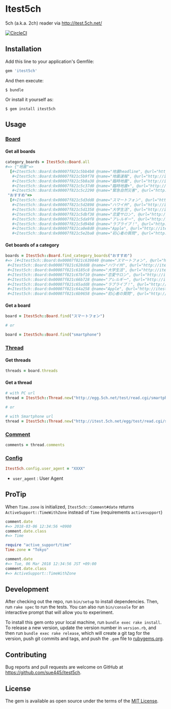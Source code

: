 # Itest5ch

5ch (a.k.a. 2ch) reader via http://itest.5ch.net/

[![CircleCI](https://circleci.com/gh/sue445/itest5ch/tree/master.svg?style=svg&circle-token=6424acab43b6dd71c3e09619ff7bb2e9b5611aa0)](https://circleci.com/gh/sue445/itest5ch/tree/master)

## Installation

Add this line to your application's Gemfile:

```ruby
gem 'itest5ch'
```

And then execute:

    $ bundle

Or install it yourself as:

    $ gem install itest5ch

## Usage

### [Board](lib/itest5ch/board.rb)

#### Get all boards

```ruby
category_boards = Itest5ch::Board.all
#=> {"地震"=>
  [#<Itest5ch::Board:0x00007f821c5bb4b8 @name="地震headline", @url="http://itest.5ch.net/subback/bbynamazu">,
   #<Itest5ch::Board:0x00007f821c5b9f78 @name="地震速報", @url="http://itest.5ch.net/subback/namazuplus">,
   #<Itest5ch::Board:0x00007f821c5b8a38 @name="臨時地震", @url="http://itest.5ch.net/subback/eq">,
   #<Itest5ch::Board:0x00007f821c5c37d0 @name="臨時地震+", @url="http://itest.5ch.net/subback/eqplus">,
   #<Itest5ch::Board:0x00007f821c5c2290 @name="緊急自然災害", @url="http://itest.5ch.net/subback/lifeline">],
 "おすすめ"=>
  [#<Itest5ch::Board:0x00007f821c5d3dd8 @name="スマートフォン", @url="http://itest.5ch.net/subback/smartphone">,
   #<Itest5ch::Board:0x00007f821c5d2898 @name="ハワイ州", @url="http://itest.5ch.net/subback/hawaii">,
   #<Itest5ch::Board:0x00007f821c5d1358 @name="大学生活", @url="http://itest.5ch.net/subback/campus">,
   #<Itest5ch::Board:0x00007f821c5dbf38 @name="恋愛サロン", @url="http://itest.5ch.net/subback/lovesaloon">,
   #<Itest5ch::Board:0x00007f821c5da9f8 @name="アレルギー", @url="http://itest.5ch.net/subback/allergy">,
   #<Itest5ch::Board:0x00007f821c5d94b8 @name="ラブライブ！", @url="http://itest.5ch.net/subback/lovelive">,
   #<Itest5ch::Board:0x00007f821ca0e8d0 @name="Apple", @url="http://itest.5ch.net/subback/apple2">,
   #<Itest5ch::Board:0x00007f821c5e2ba8 @name="初心者の質問", @url="http://itest.5ch.net/subback/qa">],
```

#### Get boards of a category

```ruby
boards = Itest5ch::Board.find_category_boards("おすすめ")
#=> [#<Itest5ch::Board:0x00007f821c639840 @name="スマートフォン", @url="http://itest.5ch.net/subback/smartphone">,
 #<Itest5ch::Board:0x00007f821c628dd8 @name="ハワイ州", @url="http://itest.5ch.net/subback/hawaii">,
 #<Itest5ch::Board:0x00007f821c6185c8 @name="大学生活", @url="http://itest.5ch.net/subback/campus">,
 #<Itest5ch::Board:0x00007f821c67bf10 @name="恋愛サロン", @url="http://itest.5ch.net/subback/lovesaloon">,
 #<Itest5ch::Board:0x00007f821c66b728 @name="アレルギー", @url="http://itest.5ch.net/subback/allergy">,
 #<Itest5ch::Board:0x00007f821c65add8 @name="ラブライブ！", @url="http://itest.5ch.net/subback/lovelive">,
 #<Itest5ch::Board:0x00007f821c64a258 @name="Apple", @url="http://itest.5ch.net/subback/apple2">,
 #<Itest5ch::Board:0x00007f821c6b9658 @name="初心者の質問", @url="http://itest.5ch.net/subback/qa">]
```

#### Get a board
```ruby
board = Itest5ch::Board.find("スマートフォン")

# or

board = Itest5ch::Board.find("smartphone")
```

### [Thread](lib/itest5ch/thread.rb)
#### Get threads
```ruby
threads = board.threads
```

#### Get a thread
```ruby
# with PC url
thread = Itest5ch::Thread.new("http://egg.5ch.net/test/read.cgi/smartphone/0000000000")

# or

# with Smartphone url
thread = Itest5ch::Thread.new("http://itest.5ch.net/egg/test/read.cgi/smartphone/0000000000")
```

### [Comment](lib/itest5ch/comment.rb)
```ruby
comments = thread.comments
```

### [Config](lib/itest5ch/config.rb)
```ruby
Itest5ch.config.user_agent = "XXXX"
```

* `user_agent` : User Agent

## ProTip
When `Time.zone` is initialized, `Itest5ch::Comment#date` returns `ActiveSupport::TimeWithZone` instead of `Time` (requirements `activesupport`)

```ruby
comment.date
#=> 2018-03-06 12:34:56 +0900
comment.date.class
#=> Time
```

```ruby
require "active_support/time"
Time.zone = "Tokyo"

comment.date
#=> Tue, 06 Mar 2018 12:34:56 JST +09:00
comment.date.class
#=> ActiveSupport::TimeWithZone
```

## Development

After checking out the repo, run `bin/setup` to install dependencies. Then, run `rake spec` to run the tests. You can also run `bin/console` for an interactive prompt that will allow you to experiment.

To install this gem onto your local machine, run `bundle exec rake install`. To release a new version, update the version number in `version.rb`, and then run `bundle exec rake release`, which will create a git tag for the version, push git commits and tags, and push the `.gem` file to [rubygems.org](https://rubygems.org).

## Contributing

Bug reports and pull requests are welcome on GitHub at https://github.com/sue445/itest5ch.

## License

The gem is available as open source under the terms of the [MIT License](https://opensource.org/licenses/MIT).
